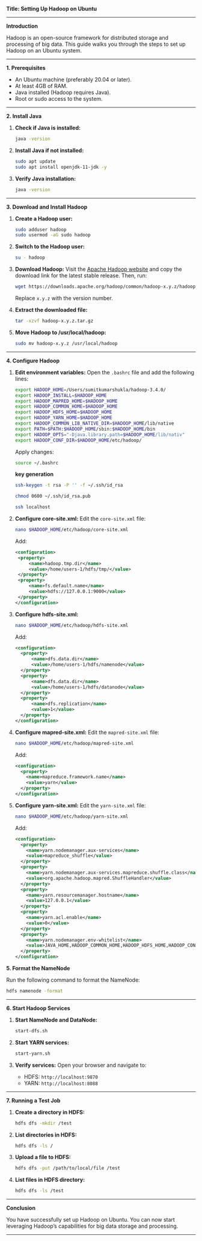 **Title: Setting Up Hadoop on Ubuntu**

---

**Introduction**

Hadoop is an open-source framework for distributed storage and processing of big data. This guide walks you through the steps to set up Hadoop on an Ubuntu system.

---

**1. Prerequisites**

- An Ubuntu machine (preferably 20.04 or later).
- At least 4GB of RAM.
- Java installed (Hadoop requires Java).
- Root or sudo access to the system.

---

**2. Install Java**

1. **Check if Java is installed:**
   ```bash
   java -version
   ```

2. **Install Java if not installed:**
   ```bash
   sudo apt update
   sudo apt install openjdk-11-jdk -y
   ```

3. **Verify Java installation:**
   ```bash
   java -version
   ```

---

**3. Download and Install Hadoop**

1. **Create a Hadoop user:**
   ```bash
   sudo adduser hadoop
   sudo usermod -aG sudo hadoop
   ```

2. **Switch to the Hadoop user:**
   ```bash
   su - hadoop
   ```

3. **Download Hadoop:**
   Visit the [Apache Hadoop website](https://hadoop.apache.org/) and copy the download link for the latest stable release. Then, run:
   ```bash
   wget https://downloads.apache.org/hadoop/common/hadoop-x.y.z/hadoop-x.y.z.tar.gz
   ```

   Replace `x.y.z` with the version number.

4. **Extract the downloaded file:**
   ```bash
   tar -xzvf hadoop-x.y.z.tar.gz
   ```

5. **Move Hadoop to /usr/local/hadoop:**
   ```bash
   sudo mv hadoop-x.y.z /usr/local/hadoop
   ```

---

**4. Configure Hadoop**

1. **Edit environment variables:**
   Open the `.bashrc` file and add the following lines:
   ```bash
   export HADOOP_HOME=/Users/sumitkumarshukla/hadoop-3.4.0/
   export HADOOP_INSTALL=$HADOOP_HOME
   export HADOOP_MAPRED_HOME=$HADOOP_HOME
   export HADOOP_COMMON_HOME=$HADOOP_HOME
   export HADOOP_HDFS_HOME=$HADOOP_HOME
   export HADOOP_YARN_HOME=$HADOOP_HOME
   export HADOOP_COMMON_LIB_NATIVE_DIR=$HADOOP_HOME/lib/native
   export PATH=$PATH:$HADOOP_HOME/sbin:$HADOOP_HOME/bin
   export HADOOP_OPTS="-Djava.library.path=$HADOOP_HOME/lib/nativ"
   export HADOOP_CONF_DIR=$HADOOP_HOME/etc/hadoop/
   ```
   Apply changes:
   ```bash
   source ~/.bashrc
   ```


   **key generation**
   ```bash
   ssh-keygen -t rsa -P '' -f ~/.ssh/id_rsa
   ```

   ```bash
   chmod 0600 ~/.ssh/id_rsa.pub
   ```
   ```bash
   ssh localhost
   ```
   
3. **Configure core-site.xml:**
   Edit the `core-site.xml` file:
   ```bash
   nano $HADOOP_HOME/etc/hadoop/core-site.xml
   ```
   Add:
   ```xml
   <configuration>
    <property>
        <name>hadoop.tmp.dir</name>
        <value>/home/users-1/hdfs/tmp/</value>
    </property>
    <property>
        <name>fs.default.name</name>
        <value>hdfs://127.0.0.1:9000</value>
    </property>
   </configuration>
   ```

4. **Configure hdfs-site.xml:**
   ```bash
   nano $HADOOP_HOME/etc/hadoop/hdfs-site.xml
   ```
   Add:
   ```xml
   <configuration>
     <property>
         <name>dfs.data.dir</name>
         <value>/home/users-1/hdfs/namenode</value>
     </property>
     <property>
         <name>dfs.data.dir</name>
         <value>/home/users-1/hdfs/datanode</value>
     </property>
     <property>
         <name>dfs.replication</name>
         <value>1</value>
     </property>
   </configuration>
   ```


5. **Configure mapred-site.xml:**
   Edit the `mapred-site.xml` file:
   ```bash
   nano $HADOOP_HOME/etc/hadoop/mapred-site.xml
   ```
   Add:
   ```xml
   <configuration> 
     <property> 
       <name>mapreduce.framework.name</name> 
       <value>yarn</value> 
     </property> 
   </configuration>
   ```

6. **Configure yarn-site.xml:**
   Edit the `yarn-site.xml` file:
   ```bash
   nano $HADOOP_HOME/etc/hadoop/yarn-site.xml
   ```
   Add:
   ```xml
   <configuration>
     <property>
       <name>yarn.nodemanager.aux-services</name>
       <value>mapreduce_shuffle</value>
     </property>
     <property>
       <name>yarn.nodemanager.aux-services.mapreduce.shuffle.class</name>
       <value>org.apache.hadoop.mapred.ShuffleHandler</value>
     </property>
     <property>
       <name>yarn.resourcemanager.hostname</name>
       <value>127.0.0.1</value>
     </property>
     <property>
       <name>yarn.acl.enable</name>
       <value>0</value>
     </property>
     <property>
       <name>yarn.nodemanager.env-whitelist</name>   
       <value>JAVA_HOME,HADOOP_COMMON_HOME,HADOOP_HDFS_HOME,HADOOP_CONF_DIR,CLASSPATH_PERPEND_DISTCACHE,HADOOP_YARN_HOME,HADOOP_MAPRED_HOME</value>
     </property>
   </configuration>
   ```

**5. Format the NameNode**

Run the following command to format the NameNode:
```bash
hdfs namenode -format
```

---

**6. Start Hadoop Services**

1. **Start NameNode and DataNode:**
   ```bash
   start-dfs.sh
   ```

2. **Start YARN services:**
   ```bash
   start-yarn.sh
   ```

3. **Verify services:**
   Open your browser and navigate to:
   - HDFS: `http://localhost:9870`
   - YARN: `http://localhost:8088`

---

**7. Running a Test Job**

1. **Create a directory in HDFS:**
   ```bash
   hdfs dfs -mkdir /test
   ```

2. **List directories in HDFS:**
   ```bash
   hdfs dfs -ls /
   ```

3. **Upload a file to HDFS:**
   ```bash
   hdfs dfs -put /path/to/local/file /test
   ```

4. **List files in HDFS directory:**
   ```bash
   hdfs dfs -ls /test
   ```

---

**Conclusion**

You have successfully set up Hadoop on Ubuntu. You can now start leveraging Hadoop’s capabilities for big data storage and processing.

---

